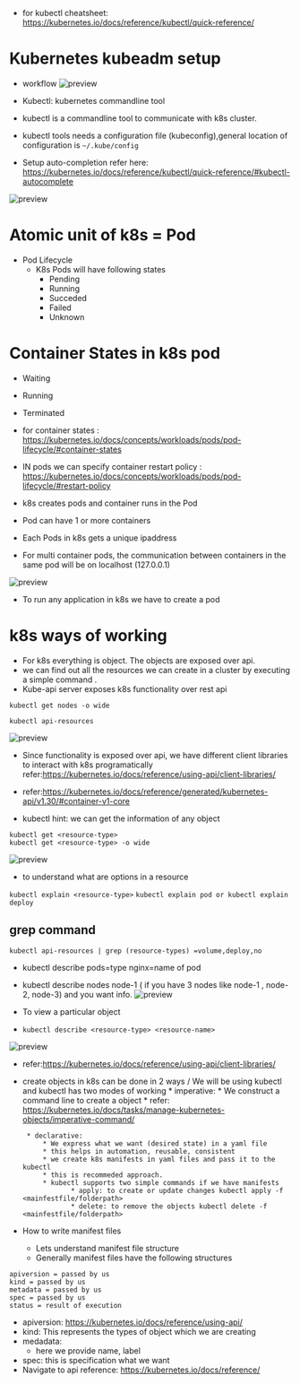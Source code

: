 * for kubectl cheatsheet: https://kubernetes.io/docs/reference/kubectl/quick-reference/
# Kubernetes kubeadm setup
* workflow
![preview](images/31.png)
* Kubectl: kubernetes commandline tool
* kubectl is a commandline tool to communicate with k8s cluster.
* kubectl tools needs a configuration file (kubeconfig),general location of configuration is             `~/.kube/config`

* Setup auto-completion refer here: https://kubernetes.io/docs/reference/kubectl/quick-reference/#kubectl-autocomplete

![preview](images/35.png)


# Atomic unit of k8s = Pod

* Pod Lifecycle 
   * K8s Pods will have following states
        * Pending
        * Running 
        * Succeded
        * Failed 
        * Unknown

# Container States in k8s pod

   * Waiting
   * Running 
   * Terminated 
   * for container states : https://kubernetes.io/docs/concepts/workloads/pods/pod-lifecycle/#container-states
   * IN pods we can specify container restart policy : https://kubernetes.io/docs/concepts/workloads/pods/pod-lifecycle/#restart-policy
     
* k8s creates pods and container runs in the Pod
* Pod can have 1 or more containers
* Each Pods in k8s gets a unique ipaddress
* For multi container pods, the communication between containers in the same pod will be on localhost (127.0.0.1) 

![preview](images/32.png)

* To run any application in k8s we have to create a pod

# k8s ways of working

* For k8s everything is object. The objects are exposed over api.
* we can find out all the resources we can create in a cluster by executing a simple command . 
* Kube-api server exposes k8s functionality over rest api

`kubectl get nodes -o wide`
```
kubectl api-resources
```
![preview](images/33.png)

* Since functionality is exposed over api, we have different client libraries to interact with k8s programatically refer:https://kubernetes.io/docs/reference/using-api/client-libraries/
* refer:https://kubernetes.io/docs/reference/generated/kubernetes-api/v1.30/#container-v1-core

* kubectl hint: we can get the information of any object

``` 
kubectl get <resource-type>
kubectl get <resource-type> -o wide 
```
![preview](images/34.png)

* to understand what are options in a resource

`kubectl explain <resource-type>`
`kubectl explain pod or kubectl explain deploy`

## grep command

`kubectl api-resources | grep (resource-types) =volume,deploy,no `
* kubectl describe pods=type nginx=name of pod  
* kubectl describe nodes node-1 ( if you have 3 nodes like  node-1 , node-2, node-3) and you want info.
![preview](images)

* To view a particular object
* `kubectl describe <resource-type> <resource-name>`
  
![preview](images/36.png)

* refer:https://kubernetes.io/docs/reference/using-api/client-libraries/

* create objects in k8s can be done in 2 ways / We will be using kubectl and kubectl has two modes of working
       * imperative:
           * We construct a command line to create a object
           * refer: https://kubernetes.io/docs/tasks/manage-kubernetes-objects/imperative-command/
       
       * declarative:
           * We express what we want (desired state) in a yaml file
           * this helps in automation, reusable, consistent
           * we create k8s manifests in yaml files and pass it to the kubectl
           * this is recommeded approach.
           * kubectl supports two simple commands if we have manifests 
                  * apply: to create or update changes kubectl apply -f <mainfestfile/folderpath>
                  * delete: to remove the objects kubectl delete -f <mainfestfile/folderpath>

* How to write manifest files
    * Lets understand manifest file structure
    * Generally manifest files have the following structures

```
apiversion = passed by us 
kind = passed by us 
metadata = passed by us 
spec = passed by us 
status = result of execution
```   

* apiversion: https://kubernetes.io/docs/reference/using-api/
* kind: This represents the types of object which we are creating
* medadata:
     * here we provide name, label
* spec: this is specification what we want 
* Navigate to api reference: https://kubernetes.io/docs/reference/
